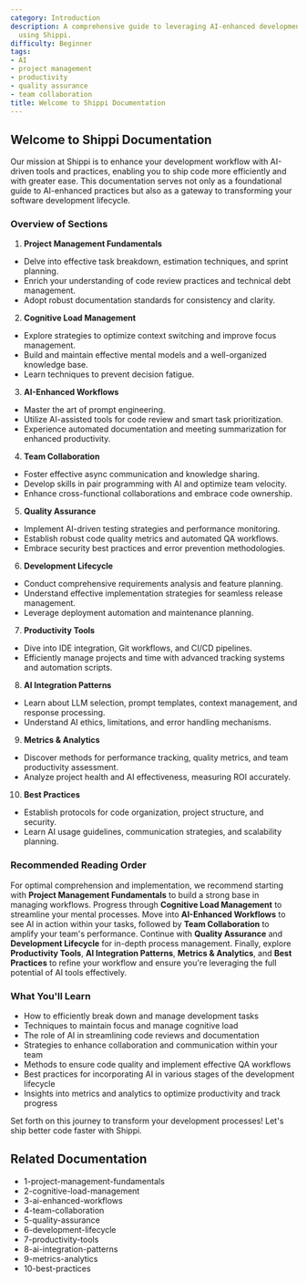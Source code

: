 ```yaml
---
category: Introduction
description: A comprehensive guide to leveraging AI-enhanced development workflows
  using Shippi.
difficulty: Beginner
tags:
- AI
- project management
- productivity
- quality assurance
- team collaboration
title: Welcome to Shippi Documentation
---
```


## Welcome to Shippi Documentation

Our mission at Shippi is to enhance your development workflow with AI-driven tools and practices, enabling you to ship code more efficiently and with greater ease. This documentation serves not only as a foundational guide to AI-enhanced practices but also as a gateway to transforming your software development lifecycle.

### Overview of Sections

1. **Project Management Fundamentals**
- Delve into effective task breakdown, estimation techniques, and sprint planning.
- Enrich your understanding of code review practices and technical debt management.
- Adopt robust documentation standards for consistency and clarity.

2. **Cognitive Load Management**
- Explore strategies to optimize context switching and improve focus management.
- Build and maintain effective mental models and a well-organized knowledge base.
- Learn techniques to prevent decision fatigue.

3. **AI-Enhanced Workflows**
- Master the art of prompt engineering.
- Utilize AI-assisted tools for code review and smart task prioritization.
- Experience automated documentation and meeting summarization for enhanced productivity.

4. **Team Collaboration**
- Foster effective async communication and knowledge sharing.
- Develop skills in pair programming with AI and optimize team velocity.
- Enhance cross-functional collaborations and embrace code ownership.

5. **Quality Assurance**
- Implement AI-driven testing strategies and performance monitoring.
- Establish robust code quality metrics and automated QA workflows.
- Embrace security best practices and error prevention methodologies.

6. **Development Lifecycle**
- Conduct comprehensive requirements analysis and feature planning.
- Understand effective implementation strategies for seamless release management.
- Leverage deployment automation and maintenance planning.

7. **Productivity Tools**
- Dive into IDE integration, Git workflows, and CI/CD pipelines.
- Efficiently manage projects and time with advanced tracking systems and automation scripts.

8. **AI Integration Patterns**
- Learn about LLM selection, prompt templates, context management, and response processing.
- Understand AI ethics, limitations, and error handling mechanisms.

9. **Metrics & Analytics**
- Discover methods for performance tracking, quality metrics, and team productivity assessment.
- Analyze project health and AI effectiveness, measuring ROI accurately.

10. **Best Practices**
- Establish protocols for code organization, project structure, and security.
- Learn AI usage guidelines, communication strategies, and scalability planning.

### Recommended Reading Order

For optimal comprehension and implementation, we recommend starting with **Project Management Fundamentals** to build a strong base in managing workflows. Progress through **Cognitive Load Management** to streamline your mental processes. Move into **AI-Enhanced Workflows** to see AI in action within your tasks, followed by **Team Collaboration** to amplify your team's performance. Continue with **Quality Assurance** and **Development Lifecycle** for in-depth process management. Finally, explore **Productivity Tools**, **AI Integration Patterns**, **Metrics & Analytics**, and **Best Practices** to refine your workflow and ensure you're leveraging the full potential of AI tools effectively.

### What You'll Learn
- How to efficiently break down and manage development tasks
- Techniques to maintain focus and manage cognitive load
- The role of AI in streamlining code reviews and documentation
- Strategies to enhance collaboration and communication within your team
- Methods to ensure code quality and implement effective QA workflows
- Best practices for incorporating AI in various stages of the development lifecycle
- Insights into metrics and analytics to optimize productivity and track progress

Set forth on this journey to transform your development processes! Let's ship better code faster with Shippi.

## Related Documentation
- 1-project-management-fundamentals
- 2-cognitive-load-management
- 3-ai-enhanced-workflows
- 4-team-collaboration
- 5-quality-assurance
- 6-development-lifecycle
- 7-productivity-tools
- 8-ai-integration-patterns
- 9-metrics-analytics
- 10-best-practices
